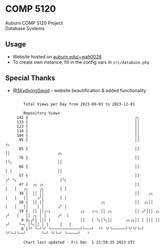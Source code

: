 # COMP 5120
Auburn COMP 5120 Project  
Database Systems

## Usage
- Website hosted on [auburn.edu/~wah0028](https://webhome.auburn.edu/~wah0028/)
- To create own instance, fill in the config vars in `src/database.php`

## Special Thanks
- [@SkydivingSquid](https://github.com/SkydivingSquid) - website beautification & added functionality

```

        Total Views per Day from 2023-09-03 to 2023-12-01

        Repository Views
     142 ┼                                               ╭╮
     133 ┤                                               ││
     123 ┤                                               ││
     114 ┤                                               ││
     104 ┤                                               ││
      95 ┤                                               ││              ╭╮
      85 ┤                                               ││              ││                     ╭╮
      76 ┤                                               ││              │╰╮                    ││
      66 ┤                                               ││              │ │                    ││
      57 ┤                                               ││             ╭╯ ╰╮                   │╰╮
      47 ┤  ╭╮ ╭╮                                        ││             │   │   ╭╮     ╭╮       │ │
      38 ┤  ││ ││                                        ││    ╭╮       │   │   ││    ╭╯│       │ │
      28 ┤  ││ ││                         ╭╮             ││  ╭╮││       │   │   ││    │ │      ╭╯ │
      19 ┤  ││ ││╭─╮             ╭╮   ╭─╮ ││ ╭╮          ││ ╭╯│││ ╭╮   ╭╯   │   ││ ╭╮ │ │     ╭╯  │
       9 ┼╮╭╯│ │││ │             ││   │ ╰╮│╰╮││      ╭╮╭╮││ │ │││ ││  ╭╯    ╰─╮ │╰╮││ │ │     │   │
       0 ┤╰╯ ╰─╯╰╯ ╰─────────────╯╰───╯  ╰╯ ╰╯╰──────╯╰╯╰╯╰─╯ ╰╯╰─╯╰──╯       ╰─╯ ╰╯╰─╯ ╰─────╯   ╰

        Chart last updated - Fri Dec  1 23:59:35 2023 UTC
        
```

